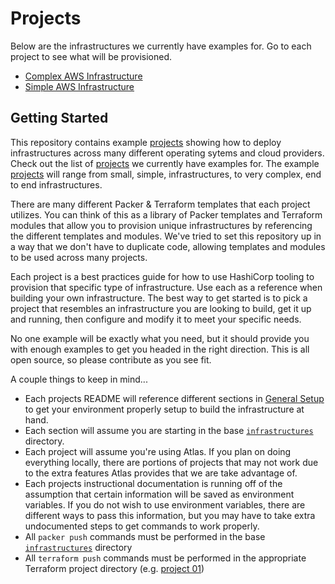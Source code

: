 # Projects

Below are the infrastructures we currently have examples for. Go to each project to see what will be provisioned.

- [Complex AWS Infrastructure](terraform/projects/01/README.md)
- [Simple AWS Infrastructure](terraform/projects/02/README.md)

## Getting Started

This repository contains example [projects](#projects) showing how to deploy infrastructures across many different operating sytems and cloud providers. Check out the list of [projects](#projects) we currently have examples for. The example [projects](#projects) will range from small, simple, infrastructures, to very complex, end to end infrastructures.

There are many different Packer & Terraform templates that each project utilizes. You can think of this as a library of Packer templates and Terraform modules that allow you to provision unique infrastructures by referencing the different templates and modules. We've tried to set this repository up in a way that we don't have to duplicate code, allowing templates and modules to be used across many projects.

Each project is a best practices guide for how to use HashiCorp tooling to provision that specific type of infrastructure. Use each as a reference when building your own infrastructure. The best way to get started is to pick a project that resembles an infrastructure you are looking to build, get it up and running, then configure and modify it to meet your specific needs.

No one example will be exactly what you need, but it should provide you with enough examples to get you headed in the right direction. This is all open source, so please contribute as you see fit.

A couple things to keep in mind...

- Each projects README will reference different sections in [General Setup](../setup/general.md) to get your environment properly setup to build the infrastructure at hand.
- Each section will assume you are starting in the base [`infrastructures`]() directory.
- Each project will assume you're using Atlas. If you plan on doing everything locally, there are portions of projects that may not work due to the extra features Atlas provides that we are take advantage of.
- Each projects instructional documentation is running off of the assumption that certain information will be saved as environment variables. If you do not wish to use environment variables, there are different ways to pass this information, but you may have to take extra undocumented steps to get commands to work properly.
- All `packer push` commands must be performed in the base [`infrastructures`]() directory
- All `terraform push` commands must be performed in the appropriate Terraform project directory (e.g. [project 01](terraform/projects/01))

